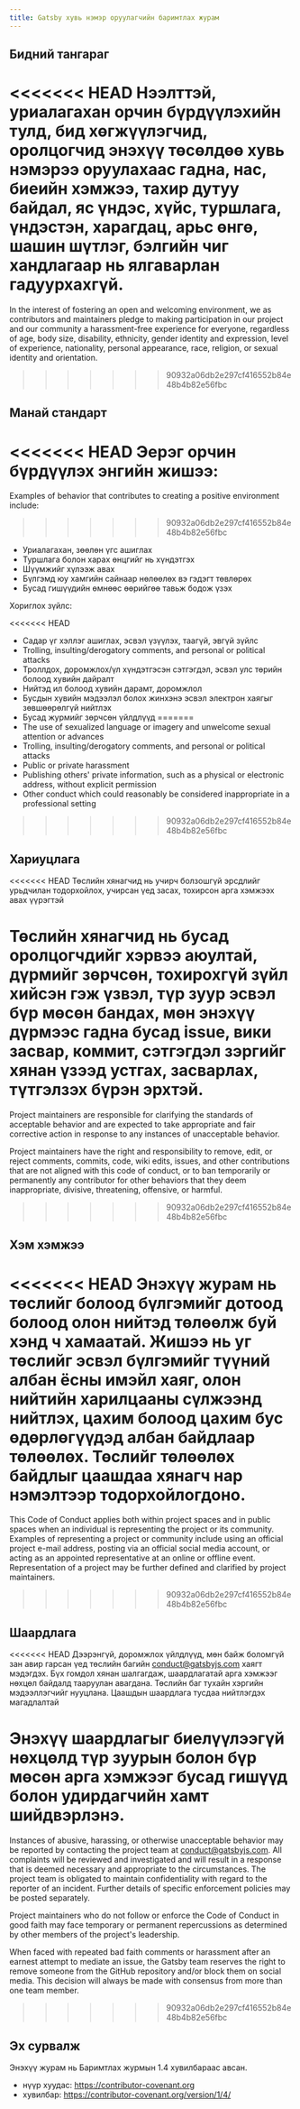 ```yaml
---
title: Gatsby хувь нэмэр оруулагчийн баримтлах журам
---
```


## Бидний тангараг

<<<<<<< HEAD
Нээлттэй, уриалагахан орчин бүрдүүлэхийн тулд, бид хөгжүүлэгчид, оролцогчид энэхүү төсөлдөө хувь нэмэрээ оруулахаас гадна, нас, биеийн хэмжээ, тахир дутуу байдал, яс үндэс, хүйс, туршлага, үндэстэн, харагдац, арьс өнгө, шашин шүтлэг, бэлгийн чиг хандлагаар нь ялгаварлан гадуурхахгүй.
=======
In the interest of fostering an open and welcoming environment, we as contributors and maintainers pledge to making participation in our project and our community a harassment-free experience for everyone, regardless of age, body size, disability, ethnicity, gender identity and expression, level of experience, nationality, personal appearance, race, religion, or sexual identity and orientation.
>>>>>>> 90932a06db2e297cf416552b84e48b4b82e56fbc

## Манай стандарт

<<<<<<< HEAD
Эерэг орчин бүрдүүлэх энгийн жишээ:
=======
Examples of behavior that contributes to creating a positive environment include:
>>>>>>> 90932a06db2e297cf416552b84e48b4b82e56fbc

- Уриалагахан, зөөлөн үгс ашиглах
- Туршлага болон харах өнцгийг нь хүндэтгэх
- Шүүмжийг хүлээж авах
- Бүлгэмд юу хамгийн сайнаар нөлөөлөх вэ гэдэгт төвлөрөх
- Бусад гишүүдийн өмнөөс өөрийгөө тавьж бодож үзэх

Хориглох зүйлс:

<<<<<<< HEAD
- Садар үг хэллэг ашиглах, эсвэл үзүүлэх, таагүй, эвгүй зүйлс
- Trolling, insulting/derogatory comments, and personal or political attacks
- Троллдох, доромжлох/үл хүндэтгэсэн сэтгэгдэл, эсвэл улс төрийн болоод хувийн дайралт
- Нийтэд ил болоод хувийн дарамт, доромжлол
- Бусдын хувийн мэдээлэл болох жинхэнэ эсвэл электрон хаягыг зөвшөөрөлгүй нийтлэх
- Бусад журмийг зөрчсөн үйлдлүүд
=======
- The use of sexualized language or imagery and unwelcome sexual attention or advances
- Trolling, insulting/derogatory comments, and personal or political attacks
- Public or private harassment
- Publishing others' private information, such as a physical or electronic address, without explicit permission
- Other conduct which could reasonably be considered inappropriate in a professional setting
>>>>>>> 90932a06db2e297cf416552b84e48b4b82e56fbc

## Хариуцлага

<<<<<<< HEAD
Төслийн хянагчид нь учирч болзошгүй эрсдлийг урьдчилан тодорхойлох, учирсан үед засах, тохирсон арга хэмжээх авах үүрэгтэй

Төслийн хянагчид нь бусад оролцогчдийг хэрвээ аюултай, дүрмийг зөрчсөн, тохирохгүй зүйл хийсэн гэж үзвэл, түр зуур эсвэл бүр мөсөн бандах, мөн энэхүү дүрмээс гадна бусад issue, вики засвар, коммит, сэтгэгдэл зэргийг хянан үзээд устгах, засварлах, түтгэлзэх бүрэн эрхтэй.
=======
Project maintainers are responsible for clarifying the standards of acceptable behavior and are expected to take appropriate and fair corrective action in response to any instances of unacceptable behavior.

Project maintainers have the right and responsibility to remove, edit, or reject comments, commits, code, wiki edits, issues, and other contributions that are not aligned with this code of conduct, or to ban temporarily or permanently any contributor for other behaviors that they deem inappropriate, divisive, threatening, offensive, or harmful.
>>>>>>> 90932a06db2e297cf416552b84e48b4b82e56fbc

## Хэм хэмжээ

<<<<<<< HEAD
Энэхүү журам нь төслийг болоод бүлгэмийг дотоод болоод олон нийтэд төлөөлж буй хэнд ч хамаатай. Жишээ нь уг төслийг эсвэл бүлгэмийг түүний албан ёсны имэйл хаяг, олон нийтийн харилцааны сүлжээнд нийтлэх, цахим болоод цахим бус өдөрлөгүүдэд албан байдлаар төлөөлөх. Төслийг төлөөлөх байдлыг цаашдаа хянагч нар нэмэлтээр тодорхойлогдоно.
=======
This Code of Conduct applies both within project spaces and in public spaces when an individual is representing the project or its community. Examples of representing a project or community include using an official project e-mail address, posting via an official social media account, or acting as an appointed representative at an online or offline event. Representation of a project may be further defined and clarified by project maintainers.
>>>>>>> 90932a06db2e297cf416552b84e48b4b82e56fbc

## Шаардлага

<<<<<<< HEAD
Дээрэнгүй, доромжлох үйлдлүүд, мөн байж боломгүй зан авир гарсан үед төслийн багийн [conduct@gatsbyjs.com](mailto:conduct@gatsbyjs.com) хаягт мэдэгдэх. Бүх гомдол хянан шалгагдаж, шаардлагатай арга хэмжээг нөхцөл байдалд тааруулан авагдана. Төслийн баг тухайн хэргийн мэдээллэгчийг нууцлана. Цаашдын шаардлага тусдаа нийтлэгдэх магадлалтай

Энэхүү шаардлагыг биелүүлээгүй нөхцөлд түр зуурын болон бүр мөсөн арга хэмжээг бусад гишүүд болон удирдагчийн хамт шийдвэрлэнэ.
=======
Instances of abusive, harassing, or otherwise unacceptable behavior may be reported by contacting the project team at [conduct@gatsbyjs.com](mailto:conduct@gatsbyjs.com). All complaints will be reviewed and investigated and will result in a response that is deemed necessary and appropriate to the circumstances. The project team is obligated to maintain confidentiality with regard to the reporter of an incident. Further details of specific enforcement policies may be posted separately.

Project maintainers who do not follow or enforce the Code of Conduct in good faith may face temporary or permanent repercussions as determined by other members of the project's leadership.

When faced with repeated bad faith comments or harassment after an earnest attempt to mediate an issue, the Gatsby team reserves the right to remove someone from the GitHub repository and/or block them on social media. This decision will always be made with consensus from more than one team member.
>>>>>>> 90932a06db2e297cf416552b84e48b4b82e56fbc

## Эх сурвалж

Энэхүү журам нь Баримтлах журмын 1.4 хувилбараас авсан. 

- нүүр хуудас: https://contributor-covenant.org
- хувилбар: https://contributor-covenant.org/version/1/4/
